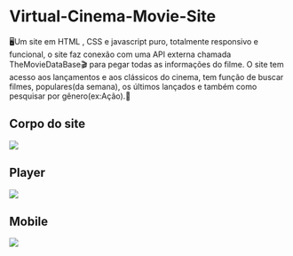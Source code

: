 # Virtual-Cinema-Movie-Site
:desktop_computer:Um site em HTML , CSS e javascript puro, totalmente responsivo e funcional, o site faz conexão com uma API externa chamada TheMovieDataBase:clapper: para pegar todas as informações do filme. O site tem acesso aos lançamentos e aos clássicos do cinema, tem função de buscar filmes, populares(da semana), os últimos lançados e também como pesquisar por gênero(ex:Ação).:abacus:
## Corpo do site
<img src="https://i.imgur.com/ns3ISuq.png"/>

## Player
<img src="https://i.imgur.com/ZrRPrFd.png"/>

## Mobile
<img src="https://i.imgur.com/X5k8i7B.png"/>
